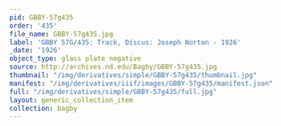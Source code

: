 ```yaml
---
pid: GBBY-57g435
order: '435'
file_name: GBBY-57g435.jpg
label: 'GBBY 57G/435: Track, Discus: Joseph Norton - 1926'
_date: '1926'
object_type: glass plate negative
source: http://archives.nd.edu/Bagby/GBBY-57g435.jpg
thumbnail: "/img/derivatives/simple/GBBY-57g435/thumbnail.jpg"
manifest: "/img/derivatives/iiif/images/GBBY-57g435/manifest.json"
full: "/img/derivatives/simple/GBBY-57g435/full.jpg"
layout: generic_collection_item
collection: bagby
---
```


